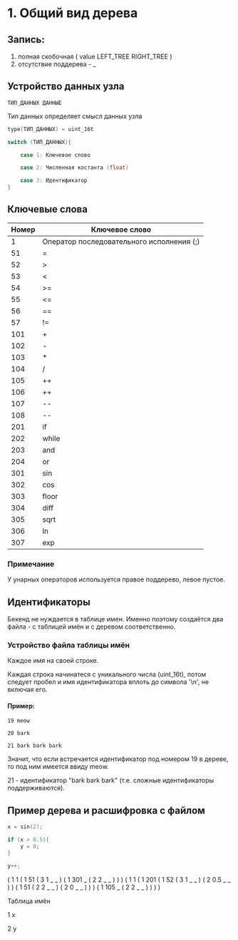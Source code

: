 
# 1. Общий вид дерева

## Запись:
1. полная скобочная ( value LEFT_TREE RIGHT_TREE )
2. отсутствие поддерева - _

## Устройство данных узла
	ТИП_ДАННЫХ ДАННЫЕ
Тип данных определяет смысл данных узла

```c
type(ТИП_ДАННЫХ) = uint_16t
```

```c
switch (ТИП_ДАННЫХ){

	case 1: Ключевое слово

	case 2: Численная костанта (float)

	case 3: Идентификатор
}
```

## Ключевые слова

|Номер|Ключевое слово|
|-|-|
|1|Оператор последовательного исполнения (;)|
|51|=|
|52|\>|
|53|<|
|54|\>=|
|55|<=|
|56|==|
|57|!=|
|101|\+|
|102|\-|
|103|\*|
|104|/|
|105|++|
|106|++|
|107|--|
|108|--|
|201|if|
|202|while|
|203|and|
|204|or|
|301|sin|
|302|cos|
|303|floor|
|304|diff|
|305|sqrt|
|306|ln|
|307|exp|

### Примечание
У унарных операторов используется правое поддерево, левое пустое.

## Идентификаторы

Бекенд не нуждается в таблице имен. Именно поэтому создаётся два файла - с таблицей имён и с деревом соответственно.


### Устройство файла таблицы имён
Каждое имя на своей строке.

Каждая строка начинатеся с уникального числа (uint_16t), потом следует пробел и имя идентификатора вплоть до символа '\n', не включая его.

#### Пример:

```
19 meow

20 bark

21 bark bark bark
```

Значит, что если встречается идентификатор под номером 19 в дереве, то под ним имеется ввиду meow.

21 - идентификатор "bark bark bark" (т.е. сложные идентификаторы поддерживаются).

## Пример дерева и расшифровка с файлом

```c
x = sin(2);

if (x > 0.5){
	y = 0;
}

y++;
```

( 1 1 ( 1 51 ( 3 1 _ _ ) ( 1 301 _ ( 2 2 _ _ ) ) ) ( 1 1 ( 1 201 ( 1 52 ( 3 1 _ _ ) ( 2 0.5 _ _ ) ) ( 1 51 ( 2 2 _ _ ) ( 2 0 _ _ ) ) ) ( 1 105 _ ( 2 2 _ _ ) ) ) )

Таблица имён

1 x

2 y
